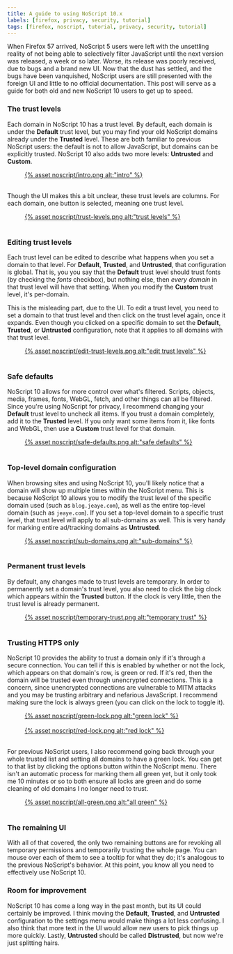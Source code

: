 ```yaml
---
title: A guide to using NoScript 10.x
labels: [firefox, privacy, security, tutorial]
tags: [firefox, noscript, tutorial, privacy, security, tutorial]
---
```


When Firefox 57 arrived, NoScript 5 users were left with the unsettling reality
of not being able to selectively filter JavaScript until the next version was
released, a week or so later. Worse, its release was poorly received, due to
bugs and a brand new UI. Now that the dust has settled, and the bugs have been
vanquished, NoScript users are still presented with the foreign UI and little to
no official documentation. This post will serve as a guide for both old and new
NoScript 10 users to get up to speed.

### The trust levels
Each domain in NoScript 10 has a trust level. By default, each domain is under
the **Default** trust level, but you may find your old NoScript domains already
under the **Trusted** level. These are both familiar to previous NoScript users:
the default is not to allow JavaScript, but domains can be explicitly trusted.
NoScript 10 also adds two more levels: **Untrusted** and **Custom**.

<figure>
  <a href="{% asset noscript/intro.png @path %}" target="_blank">
    {% asset noscript/intro.png alt:"intro" %}
  </a>
  <br/> <br/>
</figure>

Though the UI makes this a bit unclear, these trust levels are columns. For each
domain, one button is selected, meaning one trust level.

<figure>
  <a href="{% asset noscript/trust-levels.png @path %}" target="_blank">
    {% asset noscript/trust-levels.png alt:"trust levels" %}
  </a>
  <br/> <br/>
</figure>

### Editing trust levels
Each trust level can be edited to describe what happens when you set a domain to
that level. For **Default**, **Trusted**, and **Untrusted**, that configuration
is global. That is, you you say that the **Default** trust level should trust
fonts (by checking the *fonts* checkbox), but nothing else, then *every domain*
in that trust level will have that setting. When you modify the **Custom**
trust level, it's per-domain.

This is the misleading part, due to the UI. To edit a trust level, you need to
set a domain to that trust level and then click on the trust level again, once
it expands. Even though you clicked on a specific domain to set the **Default**,
**Trusted**, or **Untrusted** configuration, note that it applies to all domains
with that trust level.

<figure>
  <a href="{% asset noscript/edit-trust-levels.png @path %}" target="_blank">
    {% asset noscript/edit-trust-levels.png alt:"edit trust levels" %}
  </a>
  <br/> <br/>
</figure>

### Safe defaults
NoScript 10 allows for more control over what's filtered. Scripts, objects,
media, frames, fonts, WebGL, fetch, and other things can all be filtered. Since
you're using NoScript for privacy, I recommend changing your **Default** trust
level to uncheck all items. If you trust a domain completely, add it to the
**Trusted** level. If you only want some items from it, like fonts and WebGL,
then use a **Custom** trust level for that domain.

<figure>
  <a href="{% asset noscript/safe-defaults.png @path %}" target="_blank">
    {% asset noscript/safe-defaults.png alt:"safe defaults" %}
  </a>
  <br/> <br/>
</figure>

### Top-level domain configuration
When browsing sites and using NoScript 10, you'll likely notice that a domain
will show up multiple times within the NoScript menu. This is because NoScript
10 allows you to modify the trust level of the specific domain used (such as
`blog.jeaye.com`), as well as the entire top-level domain (such as `jeaye.com`).
If you set a top-level domain to a specific trust level, that trust level will
apply to all sub-domains as well. This is very handy for marking entire
ad/tracking domains as **Untrusted**.

<figure>
  <a href="{% asset noscript/sub-domains.png @path %}" target="_blank">
    {% asset noscript/sub-domains.png alt:"sub-domains" %}
  </a>
  <br/> <br/>
</figure>

### Permanent trust levels
By default, any changes made to trust levels are temporary. In order to
permanently set a domain's trust level, you also need to click the big clock
which appears within the **Trusted** button. If the clock is very little, then
the trust level is already permanent.

<figure>
  <a href="{% asset noscript/temporary-trust.png @path %}" target="_blank">
    {% asset noscript/temporary-trust.png alt:"temporary trust" %}
  </a>
  <br/> <br/>
</figure>

### Trusting HTTPS only
NoScript 10 provides the ability to trust a domain only if it's through a secure
connection. You can tell if this is enabled by whether or not the lock, which
appears on that domain's row, is green or red. If it's red, then the domain will
be trusted even through unencrypted connections. This is a concern, since
unencrypted connections are vulnerable to MITM attacks and you may be trusting
arbitrary and nefarious JavaScript. I recommend making sure the lock is always
green (you can click on the lock to toggle it).

<figure>
  <a href="{% asset noscript/green-lock.png @path %}" target="_blank">
    {% asset noscript/green-lock.png alt:"green lock" %}
  </a>
  <br/> <br/>
  <a href="{% asset noscript/red-lock.png @path %}" target="_blank">
    {% asset noscript/red-lock.png alt:"red lock" %}
  </a>
  <br/> <br/>
</figure>

For previous NoScript users, I also recommend going back through your whole
trusted list and setting all domains to have a green lock. You can get to that
list by clicking the options button within the NoScript menu. There isn't an
automatic process for marking them all green yet, but it only took me 10 minutes
or so to both ensure all locks are green and do some cleaning of old domains I
no longer need to trust.

<figure>
  <a href="{% asset noscript/all-green.png @path %}" target="_blank">
    {% asset noscript/all-green.png alt:"all green" %}
  </a>
  <br/> <br/>
</figure>

### The remaining UI
With all of that covered, the only two remaining buttons are for revoking all
temporary permissions and temporarily trusting the whole page. You can mouse
over each of them to see a tooltip for what they do; it's analogous to the
previous NoScript's behavior. At this point, you know all you need to
effectively use NoScript 10.

### Room for improvement
NoScript 10 has come a long way in the past month, but its UI could certainly
be improved. I think moving the **Default**, **Trusted**, and **Untrusted**
configuration to the settings menu would make things a lot less confusing. I
also think that more text in the UI would allow new users to pick things up more
quickly. Lastly, **Untrusted** should be called **Distrusted**, but now we're
just splitting hairs.
